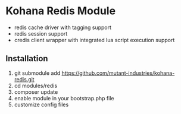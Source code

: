 Kohana Redis Module
===================

- redis cache driver with tagging support
- redis session support
- credis client wrapper with integrated lua script execution support 

Installation
------------

1. git submodule add https://github.com/mutant-industries/kohana-redis.git
2. cd modules/redis
3. composer update
4. enable module in your bootstrap.php file
5. customize config files
